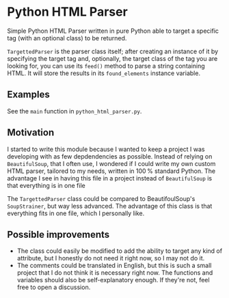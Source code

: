 # Python HTML Parser

Simple Python HTML Parser written in pure Python able to target a specific tag (with an optional class) to be returned.

`TargettedParser` is the parser class itself; after creating an instance of it by specifying the target tag and, optionally, the target class of the tag you are looking for, you can use its `feed()` method to parse a string containing HTML. It will store the results in its `found_elements` instance variable.

## Examples

See the `main` function in `python_html_parser.py`.

## Motivation

I started to write this module because I wanted to keep a project I was developing with as few depdendencies as possible. Instead of relying on `BeautifulSoup`, that I often use, I wondered if I could write my own custom HTML parser, tailored to my needs, written in 100 % standard Python. The advantage I see in having this file in a project instead of `BeautifulSoup` is that everything is in one file

The `TargettedParser` class could be compared to BeautifoulSoup's `SoupStrainer`, but way less advanced. The advantage of this class is that everything fits in one file, which I personally like.  

## Possible improvements

- The class could easily be modified to add the ability to target any kind of attribute, but I honestly do not need it right now, so I may not do it.
- The comments could be translated in English, but this is such a small project that I do not think it is necessary right now. The functions and variables should also be self-explanatory enough. If they're not, feel free to open a discussion.